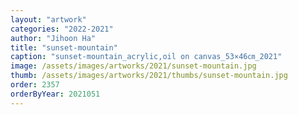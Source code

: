 ```yaml
---
layout: "artwork"
categories: "2022-2021"
author: "Jihoon Ha"
title: "sunset-mountain"
caption: "sunset-mountain_acrylic,oil on canvas_53×46㎝_2021"
image: /assets/images/artworks/2021/sunset-mountain.jpg
thumb: /assets/images/artworks/2021/thumbs/sunset-mountain.jpg
order: 2357
orderByYear: 2021051
---
```

